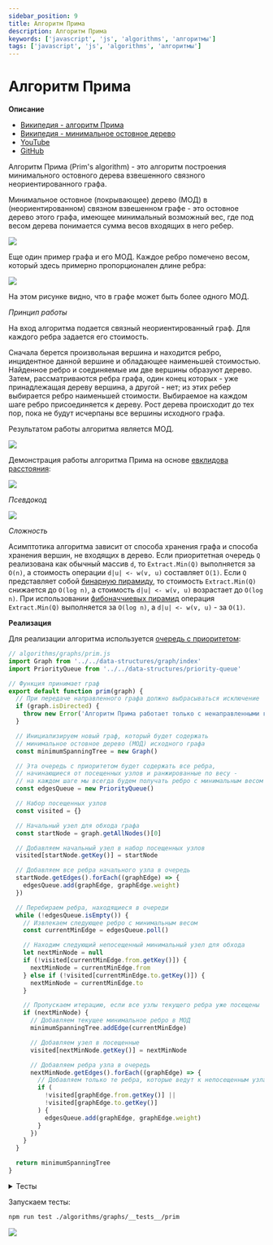 ```yaml
---
sidebar_position: 9
title: Алгоритм Прима
description: Алгоритм Прима
keywords: ['javascript', 'js', 'algorithms', 'алгоритмы']
tags: ['javascript', 'js', 'algorithms', 'алгоритмы']
---
```


# Алгоритм Прима

__Описание__

- [Википедия - алгоритм Прима](https://ru.wikipedia.org/wiki/%D0%90%D0%BB%D0%B3%D0%BE%D1%80%D0%B8%D1%82%D0%BC_%D0%9F%D1%80%D0%B8%D0%BC%D0%B0)
- [Википедия - минимальное остовное дерево](https://ru.wikipedia.org/wiki/%D0%9C%D0%B8%D0%BD%D0%B8%D0%BC%D0%B0%D0%BB%D1%8C%D0%BD%D0%BE%D0%B5_%D0%BE%D1%81%D1%82%D0%BE%D0%B2%D0%BD%D0%BE%D0%B5_%D0%B4%D0%B5%D1%80%D0%B5%D0%B2%D0%BE)
- [YouTube](https://www.youtube.com/watch?v=vPHUm874EoA)
- [GitHub](https://github.com/harryheman/algorithms-data-structures/blob/main/src/algorithms/graphs/prim.js)

Алгоритм Прима (Prim's algorithm) - это алгоритм построения минимального остовного дерева взвешенного связного неориентированного графа.

Минимальное остовное (покрывающее) дерево (МОД) в (неориентированном) связном взвешенном графе - это остовное дерево этого графа, имеющее минимальный возможный вес, где под весом дерева понимается сумма весов входящих в него ребер.

<img src="https://habrastorage.org/webt/s2/h0/7u/s2h07ulwhcas7gedxhhwmn8elns.png" />
<br />

Еще один пример графа и его МОД. Каждое ребро помечено весом, который здесь примерно пропорционален длине ребра:

<img src="https://habrastorage.org/webt/uc/2-/d4/uc2-d4w3_xp9oqu1mw6ibsjnapi.png" />
<br />

На этом рисунке видно, что в графе может быть более одного МОД.

_Принцип работы_

На вход алгоритма подается связный неориентированный граф. Для каждого ребра задается его стоимость.

Сначала берется произвольная вершина и находится ребро, инцидентное данной вершине и обладающее наименьшей стоимостью. Найденное ребро и соединяемые им две вершины образуют дерево. Затем, рассматриваются ребра графа, один конец которых - уже принадлежащая дереву вершина, а другой - нет; из этих ребер выбирается ребро наименьшей стоимости. Выбираемое на каждом шаге ребро присоединяется к дереву. Рост дерева происходит до тех пор, пока не будут исчерпаны все вершины исходного графа.

Результатом работы алгоритма является МОД.

<img src="https://habrastorage.org/webt/58/vh/-p/58vh-pe2w5w_zxf50_1umbcq6f8.png" />
<br />

Демонстрация работы алгоритма Прима на основе [евклидова расстояния](https://ru.wikipedia.org/wiki/%D0%95%D0%B2%D0%BA%D0%BB%D0%B8%D0%B4%D0%BE%D0%B2%D0%B0_%D0%BC%D0%B5%D1%82%D1%80%D0%B8%D0%BA%D0%B0#:~:text=%D0%95%D0%B2%D0%BA%D0%BB%D0%B8%D0%B4%D0%BE%D0%B2%D0%B0%20%D0%BC%D0%B5%D1%82%D1%80%D0%B8%D0%BA%D0%B0%20(%D0%B5%D0%B2%D0%BA%D0%BB%D0%B8%D0%B4%D0%BE%D0%B2%D0%BE%20%D1%80%D0%B0%D1%81%D1%81%D1%82%D0%BE%D1%8F%D0%BD%D0%B8%D0%B5)%20%E2%80%94,%D0%BF%D1%80%D0%BE%D1%81%D1%82%D1%80%D0%B0%D0%BD%D1%81%D1%82%D0%B2%D0%B0%2C%20%D0%B2%D1%8B%D1%87%D0%B8%D1%81%D0%BB%D1%8F%D0%B5%D0%BC%D0%BE%D0%B5%20%D0%BF%D0%BE%20%D1%82%D0%B5%D0%BE%D1%80%D0%B5%D0%BC%D0%B5%20%D0%9F%D0%B8%D1%84%D0%B0%D0%B3%D0%BE%D1%80%D0%B0.):

<img src="https://habrastorage.org/webt/8n/lc/cw/8nlccwfpieqf-f5deba2tbbph_k.gif" />
<br />

_Псевдокод_

<img src="https://habrastorage.org/webt/ju/il/bb/juilbbh4o8tmhujsinz2zjimoos.png" />
<br />

_Сложность_

Асимптотика алгоритма зависит от способа хранения графа и способа хранения вершин, не входящих в дерево. Если приоритетная очередь `Q` реализована как обычный массив `d`, то `Extract.Min(Q)` выполняется за `O(n)`, а стоимость операции `d|u| <- w(v, u)` составляет `O(1)`. Если `Q` представляет собой [бинарную пирамиду](https://ru.wikipedia.org/wiki/%D0%94%D0%B2%D0%BE%D0%B8%D1%87%D0%BD%D0%B0%D1%8F_%D0%BA%D1%83%D1%87%D0%B0), то стоимость `Extract.Min(Q)` снижается до `O(log n)`, а стоимость `d|u| <- w(v, u)` возрастает до `O(log n)`.  При использовании [фибоначчиевых пирамид](https://ru.wikipedia.org/wiki/%D0%A4%D0%B8%D0%B1%D0%BE%D0%BD%D0%B0%D1%87%D1%87%D0%B8%D0%B5%D0%B2%D0%B0_%D0%BA%D1%83%D1%87%D0%B0) операция `Extract.Min(Q)` выполняется за `O(log n)`, а `d|u| <- w(v, u)` - за `O(1)`.

__Реализация__

Для реализации алгоритма используется [очередь с приоритетом](../../data-structures/priority-queue.md):

```javascript
// algorithms/graphs/prim.js
import Graph from '../../data-structures/graph/index'
import PriorityQueue from '../../data-structures/priority-queue'

// Функция принимает граф
export default function prim(graph) {
  // При передаче направленного графа должно выбрасываться исключение
  if (graph.isDirected) {
    throw new Error('Алгоритм Прима работает только с ненаправленными графами')
  }

  // Инициализируем новый граф, который будет содержать
  // минимальное остовное дерево (МОД) исходного графа
  const minimumSpanningTree = new Graph()

  // Эта очередь с приоритетом будет содержать все ребра,
  // начинающиеся от посещенных узлов и ранжированные по весу -
  // на каждом шаге мы всегда будем получать ребро с минимальным весом
  const edgesQueue = new PriorityQueue()

  // Набор посещенных узлов
  const visited = {}

  // Начальный узел для обхода графа
  const startNode = graph.getAllNodes()[0]

  // Добавляем начальный узел в набор посещенных узлов
  visited[startNode.getKey()] = startNode

  // Добавляем все ребра начального узла в очередь
  startNode.getEdges().forEach((graphEdge) => {
    edgesQueue.add(graphEdge, graphEdge.weight)
  })

  // Перебираем ребра, находящиеся в очереди
  while (!edgesQueue.isEmpty()) {
    // Извлекаем следующее ребро с минимальным весом
    const currentMinEdge = edgesQueue.poll()

    // Находим следующий непосещенный минимальный узел для обхода
    let nextMinNode = null
    if (!visited[currentMinEdge.from.getKey()]) {
      nextMinNode = currentMinEdge.from
    } else if (!visited[currentMinEdge.to.getKey()]) {
      nextMinNode = currentMinEdge.to
    }

    // Пропускаем итерацию, если все узлы текущего ребра уже посещены
    if (nextMinNode) {
      // Добавляем текущее минимальное ребро в МОД
      minimumSpanningTree.addEdge(currentMinEdge)

      // Добавляем узел в посещенные
      visited[nextMinNode.getKey()] = nextMinNode

      // Добавляем ребра узла в очередь
      nextMinNode.getEdges().forEach((graphEdge) => {
        // Добавляем только те ребра, которые ведут к непосещенным узлам
        if (
          !visited[graphEdge.from.getKey()] ||
          !visited[graphEdge.to.getKey()]
        ) {
          edgesQueue.add(graphEdge, graphEdge.weight)
        }
      })
    }
  }

  return minimumSpanningTree
}
```

<details>
<summary>Тесты</summary>

```javascript
// algorithms/graphs/__tests__/prim.test.js
import GraphNode from '../../../data-structures/graph/node'
import GraphEdge from '../../../data-structures/graph/edge'
import Graph from '../../../data-structures/graph/index'
import prim from '../prim'

describe('prim', () => {
  it('при передаче направленного графа должно выбрасываться исключение', () => {
    function applyPrimToDirectedGraph() {
      const graph = new Graph(true)

      prim(graph)
    }

    expect(applyPrimToDirectedGraph).toThrowError()
  })

  it('должен найти минимальное остовное дерево', () => {
    const nodeA = new GraphNode('A')
    const nodeB = new GraphNode('B')
    const nodeC = new GraphNode('C')
    const nodeD = new GraphNode('D')
    const nodeE = new GraphNode('E')
    const nodeF = new GraphNode('F')
    const nodeG = new GraphNode('G')

    const edgeAB = new GraphEdge(nodeA, nodeB, 2)
    const edgeAD = new GraphEdge(nodeA, nodeD, 3)
    const edgeAC = new GraphEdge(nodeA, nodeC, 3)
    const edgeBC = new GraphEdge(nodeB, nodeC, 4)
    const edgeBE = new GraphEdge(nodeB, nodeE, 3)
    const edgeDF = new GraphEdge(nodeD, nodeF, 7)
    const edgeEC = new GraphEdge(nodeE, nodeC, 1)
    const edgeEF = new GraphEdge(nodeE, nodeF, 8)
    const edgeFG = new GraphEdge(nodeF, nodeG, 9)
    const edgeFC = new GraphEdge(nodeF, nodeC, 6)

    const graph = new Graph()

    graph
      .addEdge(edgeAB)
      .addEdge(edgeAD)
      .addEdge(edgeAC)
      .addEdge(edgeBC)
      .addEdge(edgeBE)
      .addEdge(edgeDF)
      .addEdge(edgeEC)
      .addEdge(edgeEF)
      .addEdge(edgeFC)
      .addEdge(edgeFG)

    expect(graph.getWeight()).toEqual(46)

    const minimumSpanningTree = prim(graph)

    expect(minimumSpanningTree.getWeight()).toBe(24)
    expect(minimumSpanningTree.getAllNodes().length).toBe(
      graph.getAllNodes().length,
    )
    expect(minimumSpanningTree.getAllEdges().length).toBe(
      graph.getAllNodes().length - 1,
    )
    expect(minimumSpanningTree.toString()).toBe('A,B,C,E,D,F,G')
  })

  it('должен найти минимальное остовное дерево для простого графа', () => {
    const nodeA = new GraphNode('A')
    const nodeB = new GraphNode('B')
    const nodeC = new GraphNode('C')
    const nodeD = new GraphNode('D')

    const edgeAB = new GraphEdge(nodeA, nodeB, 1)
    const edgeAD = new GraphEdge(nodeA, nodeD, 3)
    const edgeBC = new GraphEdge(nodeB, nodeC, 1)
    const edgeBD = new GraphEdge(nodeB, nodeD, 3)
    const edgeCD = new GraphEdge(nodeC, nodeD, 1)

    const graph = new Graph()

    graph
      .addEdge(edgeAB)
      .addEdge(edgeAD)
      .addEdge(edgeBC)
      .addEdge(edgeBD)
      .addEdge(edgeCD)

    expect(graph.getWeight()).toEqual(9)

    const minimumSpanningTree = prim(graph)

    expect(minimumSpanningTree.getWeight()).toBe(3)
    expect(minimumSpanningTree.getAllNodes().length).toBe(
      graph.getAllNodes().length,
    )
    expect(minimumSpanningTree.getAllEdges().length).toBe(
      graph.getAllNodes().length - 1,
    )
    expect(minimumSpanningTree.toString()).toBe('A,B,C,D')
  })
})
```

</details>

Запускаем тесты:

```bash
npm run test ./algorithms/graphs/__tests__/prim
```

<img src="https://habrastorage.org/webt/1j/dd/hh/1jddhhgmq4py7u-tknso4t4olm8.png" />
